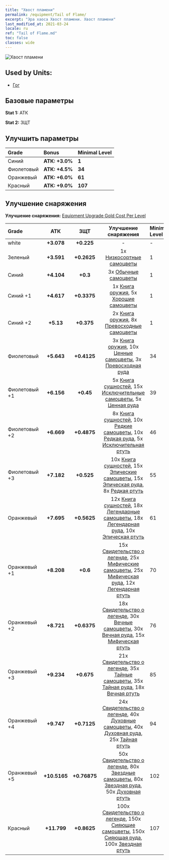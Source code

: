 ```yaml
---
title: "Хвост пламени"
permalink: /equipment/Tail of Flame/
excerpt: "Эра хаоса Хвост пламени. Хвост пламени"
last_modified_at: 2021-03-24
locale: ru
ref: "Tail of Flame.md"
toc: false
classes: wide
---
```


  ![Хвост пламени](/images/e/e_5023.png)

## Used by Units:

* [Гог](/ru/units/Gog/) 


## Базовые параметры
 **Stat 1:** АТК

 **Stat 2:** ЗЩТ

## Улучшить параметры

  |     Grade    |   Bonus | Minimal Level | 
  |:-------------|:--------|:--------------| 
  | Синий | **АТК: +3.0%** | **1** | 
  | Фиолетовый | **АТК: +4.5%** | **34** | 
  | Оранжевый | **АТК: +6.0%** | **61** | 
  | Красный | **АТК: +9.0%** | **107** | 


## Улучшение снаряжения
 **Улучшение снаряжения:** [Equipment Upgrade Gold Cost Per Level](/equipment/EquipmentUpgradeCostPerLevel/) 

  |          Grade      | АТК | ЗЩТ | Улучшение снаряжения | Minimal Level |
  |:--------------------|:---------:|:---------:|:----------------:|:--------------|
  | white | **+3.078** | **+0.225** | - | - |
  | Зеленый | **+3.591** | **+0.2625** | 1x [Низкосортные самоцветы](/ru/Items/mat_4/) | 1 |
  | Синий | **+4.104** | **+0.3** | 3x [Обычные самоцветы](/ru/Items/mat_10/) | 1 |
  | Синий +1 | **+4.617** | **+0.3375** | 1x [Книга оружия](/ru/Items/mat_18/), 5x [Хорошие самоцветы](/ru/Items/mat_16/) | 1 |
  | Синий +2 | **+5.13** | **+0.375** | 2x [Книга оружия](/ru/Items/mat_25/), 8x [Превосходные самоцветы](/ru/Items/mat_23/) | 1 |
  | Фиолетовый | **+5.643** | **+0.4125** | 3x [Книга оружия](/ru/Items/mat_32/), 10x [Ценные самоцветы](/ru/Items/mat_30/), 3x [Превосходная руда](/ru/Items/mat_19/) | 34 |
  | Фиолетовый +1 | **+6.156** | **+0.45** | 5x [Книга сущностей](/ru/Items/mat_39/), 15x [Исключительные самоцветы](/ru/Items/mat_37/), 5x [Ценная руда](/ru/Items/mat_26/) | 39 |
  | Фиолетовый +2 | **+6.669** | **+0.4875** | 8x [Книга сущностей](/ru/Items/mat_46/), 10x [Редкие самоцветы](/ru/Items/mat_44/), 10x [Редкая руда](/ru/Items/mat_40/), 5x [Исключительная ртуть](/ru/Items/mat_35/) | 46 |
  | Фиолетовый +3 | **+7.182** | **+0.525** | 10x [Книга сущностей](/ru/Items/mat_53/), 15x [Эпические самоцветы](/ru/Items/mat_51/), 15x [Эпическая руда](/ru/Items/mat_47/), 8x [Редкая ртуть](/ru/Items/mat_42/) | 55 |
  | Оранжевый | **+7.695** | **+0.5625** | 12x [Книга сущностей](/ru/Items/mat_60/), 18x [Легендарные самоцветы](/ru/Items/mat_58/), 18x [Легендарная руда](/ru/Items/mat_54/), 10x [Эпическая ртуть](/ru/Items/mat_49/) | 61 |
  | Оранжевый +1 | **+8.208** | **+0.6** | 15x [Свидетельство о легенде](/ru/Items/mat_67/), 25x [Мифические самоцветы](/ru/Items/mat_65/), 25x [Мифическая руда](/ru/Items/mat_61/), 12x [Легендарная ртуть](/ru/Items/mat_56/) | 70 |
  | Оранжевый +2 | **+8.721** | **+0.6375** | 18x [Свидетельство о легенде](/ru/Items/mat_74/), 30x [Вечные самоцветы](/ru/Items/mat_72/), 30x [Вечная руда](/ru/Items/mat_68/), 15x [Мифическая ртуть](/ru/Items/mat_63/) | 76 |
  | Оранжевый +3 | **+9.234** | **+0.675** | 21x [Свидетельство о легенде](/ru/Items/mat_81/), 35x [Тайные самоцветы](/ru/Items/mat_79/), 35x [Тайная руда](/ru/Items/mat_75/), 18x [Вечная ртуть](/ru/Items/mat_70/) | 85 |
  | Оранжевый +4 | **+9.747** | **+0.7125** | 24x [Свидетельство о легенде](/ru/Items/mat_88/), 40x [Духовные самоцветы](/ru/Items/mat_86/), 40x [Духовная руда](/ru/Items/mat_82/), 25x [Тайная ртуть](/ru/Items/mat_77/) | 94 |
  | Оранжевый +5 | **+10.5165** | **+0.76875** | 50x [Свидетельство о легенде](/ru/Items/mat_95/), 80x [Звездные самоцветы](/ru/Items/mat_93/), 80x [Звездная руда](/ru/Items/mat_89/), 50x [Духовная ртуть](/ru/Items/mat_84/) | 102 |
  | Красный | **+11.799** | **+0.8625** | 100x [Свидетельство о легенде](/ru/Items/mat_102/), 150x [Сияющие самоцветы](/ru/Items/mat_100/), 150x [Сияющая руда](/ru/Items/mat_96/), 100x [Звездная ртуть](/ru/Items/mat_91/) | 107 |

